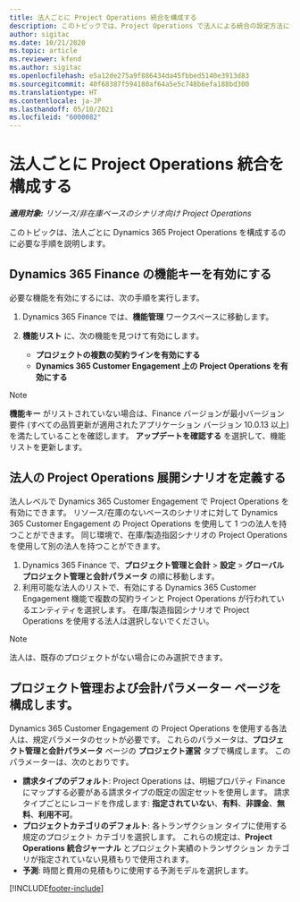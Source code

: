```yaml
---
title: 法人ごとに Project Operations 統合を構成する
description: このトピックでは、Project Operations で法人による統合の設定方法について説明します。
author: sigitac
ms.date: 10/21/2020
ms.topic: article
ms.reviewer: kfend
ms.author: sigitac
ms.openlocfilehash: e5a12de275a9f886434da45fbbed5140e3913d83
ms.sourcegitcommit: 40f68387f594180af64a5e5c748b6efa188bd300
ms.translationtype: HT
ms.contentlocale: ja-JP
ms.lasthandoff: 05/10/2021
ms.locfileid: "6000082"
---
```

# <a name="configure-project-operations-integration-per-legal-entity"></a>法人ごとに Project Operations 統合を構成する 

_**適用対象:** リソース/非在庫ベースのシナリオ向け Project Operations_

このトピックは、法人ごとに Dynamics 365 Project Operations を構成するのに必要な手順を説明します。

## <a name="enable-feature-keys-in-dynamics-365-finance"></a>Dynamics 365 Finance の機能キーを有効にする

必要な機能を有効にするには、次の手順を実行します。

1. Dynamics 365 Finance では、**機能管理** ワークスペースに移動します。
2. **機能リスト** に、次の機能を見つけて有効にします。
  
    - **プロジェクトの複数の契約ラインを有効にする**
    - **Dynamics 365 Customer Engagement 上の Project Operations を有効にする**

> [!NOTE]
> **機能キー** がリストされていない場合は、Finance バージョンが最小バージョン要件 (すべての品質更新が適用されたアプリケーション バージョン 10.0.13 以上) を満たしていることを確認します。 **アップデートを確認する** を選択して、機能リストを更新します。

## <a name="define-the-project-operations-deployment-scenario-for-a-legal-entity"></a>法人の Project Operations 展開シナリオを定義する

法人レベルで Dynamics 365 Customer Engagement で Project Operations を有効にできます。 リソース/在庫のないベースのシナリオに対して Dynamics 365 Customer Engagement の Project Operations を使用して 1 つの法人を持つことができます。 同じ環境で、在庫/製造指図シナリオの Project Operations を使用して別の法人を持つことができます。

1. Dynamics 365 Finance で、**プロジェクト管理と会計** > **設定** > **グローバル プロジェクト管理と会計パラメータ** の順に移動します。
2. 利用可能な法人のリストで、有効にする Dynamics 365 Customer Engagement 機能で複数の契約ラインと Project Operations が行われているエンティティを選択します。 在庫/製造指図シナリオで Project Operations を使用する法人は選択しないでください。

> [!NOTE]
> 法人は、既存のプロジェクトがない場合にのみ選択できます。

## <a name="configure-project-management-and-accounting-parameters"></a>プロジェクト管理および会計パラメーター ページを構成します。

Dynamics 365 Customer Engagement の Project Operations を使用する各法人は、規定パラメータのセットが必要です。 これらのパラメータは、**プロジェクト管理と会計パラメータ** ページの **プロジェクト運営** タブで構成します。 このパラメーターは、次のとおりです。

  - **請求タイプのデフォルト**: Project Operations は、明細プロパティ Finance にマップする必要がある請求タイプの既定の固定セットを使用します。 請求タイプごとにレコードを作成します: **指定されていない**、**有料**、**非課金**、**無料**、**利用不可**。
  - **プロジェクトカテゴリのデフォルト**: 各トランザクション タイプに使用する規定のプロジェクト カテゴリを選択します。 これらの規定は、**Project Operations 統合ジャーナル** とプロジェクト実績のトランザクション カテゴリが指定されていない見積もりで使用されます。
  - **予測**: 時間と費用の見積もりに使用する予測モデルを選択します。


[!INCLUDE[footer-include](../includes/footer-banner.md)]